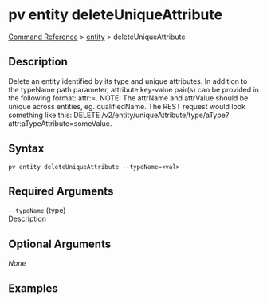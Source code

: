 # pv entity deleteUniqueAttribute
[Command Reference](../../../README.md#command-reference) > [entity](./main.md) > deleteUniqueAttribute

## Description
Delete an entity identified by its type and unique attributes. In addition to the typeName path parameter, attribute key-value pair(s) can be provided in the following format: attr:<attrName>=<attrValue>. NOTE: The attrName and attrValue should be unique across entities, eg. qualifiedName. The REST request would look something like this: DELETE /v2/entity/uniqueAttribute/type/aType?attr:aTypeAttribute=someValue.

## Syntax
```
pv entity deleteUniqueAttribute --typeName=<val>
```

## Required Arguments
`--typeName` (type)  
Description

## Optional Arguments
*None*

## Examples
```powershell

```